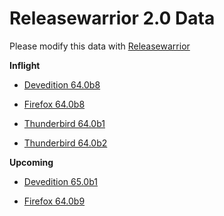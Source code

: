 

Releasewarrior 2.0 Data
=======================

Please modify this data with [Releasewarrior](https://github.com/mozilla-releng/releasewarrior-2.0)

**Inflight**

* [Devedition 64.0b8](/inflight/devedition/devedition-devedition-64.0b8.md)

* [Firefox 64.0b8](/inflight/firefox/firefox-beta-64.0b8.md)

* [Thunderbird 64.0b1](/inflight/thunderbird/thunderbird-beta-64.0b1.md)

* [Thunderbird 64.0b2](/inflight/thunderbird/thunderbird-beta-64.0b2.md)

**Upcoming**

* [Devedition 65.0b1](/upcoming/devedition/devedition-devedition-65.0b1.md)

* [Firefox 64.0b9](/upcoming/firefox/firefox-beta-64.0b9.md)

